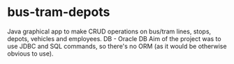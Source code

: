 # bus-tram-depots

Java graphical app to make CRUD operations on bus/tram lines, stops, depots, vehicles and employees. 
DB - Oracle DB
Aim of the project was to use JDBC and SQL commands, so there's no ORM (as it would be otherwise obvious to use).
